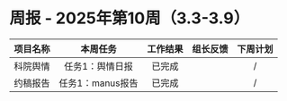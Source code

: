 
# 周报 - 2025年第10周（3.3-3.9）


|  项目名称  | 本周任务 | 工作结果 | 组长反馈 |  下周计划| 
|:----------:|:--------:|:--------:|:--------:|:--------:|
|  科院舆情       | 任务1：舆情日报    | 已完成      |       | /      |
|  约稿报告       | 任务1：manus报告    | 已完成      |       |/     |
